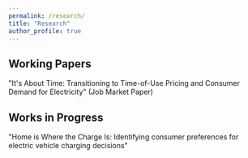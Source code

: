 ```yaml
---
permalink: /research/
title: "Research"
author_profile: true
---
```


Working Papers
---
"It's About Time: Transitioning to Time-of-Use Pricing and Consumer Demand for Electricity" (Job Market
Paper)

Works in Progress
---
"Home is Where the Charge Is: Identifying consumer preferences for electric vehicle charging decisions"